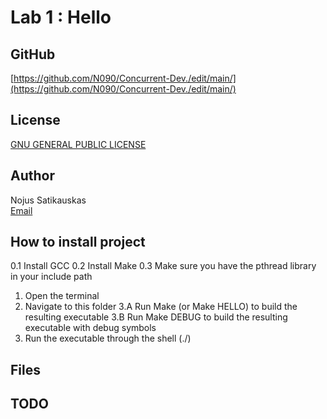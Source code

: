 # Lab 1 : Hello  

## GitHub
[https://github.com/N090/Concurrent-Dev./edit/main/](https://github.com/N090/Concurrent-Dev./edit/main/)
  
## License
[GNU GENERAL PUBLIC LICENSE](https://github.com/N090/Concurrent-Dev./blob/main/LICENSE)  

## Author  
Nojus Satikauskas  
[Email](C00261186@setu.ie)  

## How to install project  
0.1 Install GCC 0.2 Install Make 0.3 Make sure you have the pthread library in your include path

1. Open the terminal  
2. Navigate to this folder 3.A Run Make (or Make HELLO) to build the resulting executable 3.B Run Make DEBUG to build the resulting executable with debug symbols  
3. Run the executable through the shell (./)

## Files  

## TODO
